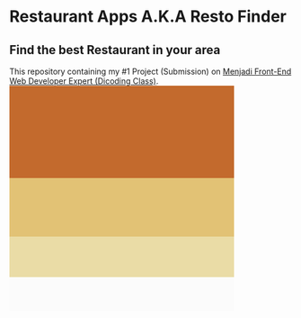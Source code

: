 # Restaurant Apps A.K.A Resto Finder
## Find the best Restaurant in your area
This repository containing my #1 Project (Submission) on [Menjadi Front-End Web Developer Expert (Dicoding Class)](https://www.dicoding.com/academies/219/).  
![Resto Finder Color Palette](https://github.com/virgiawankusuma/restaurant-apps/blob/master/src/public/images/Color%20Hunt%20Palette%20c36a2de2c275eadca6fbfbfb.png "Resto Finder Color Palette")
